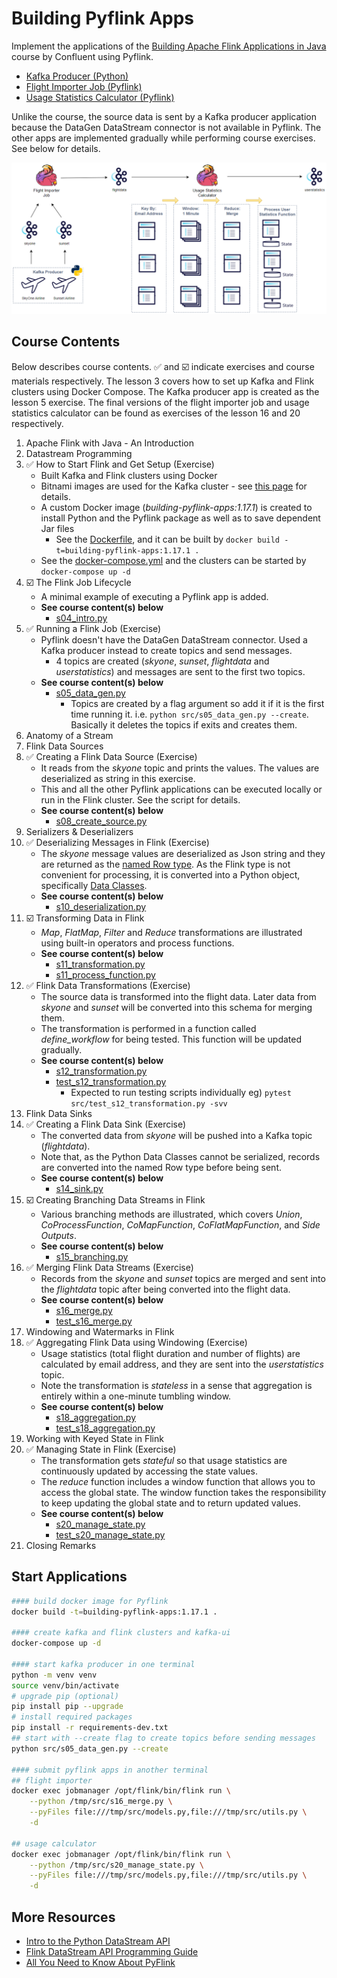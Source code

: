 # Building Pyflink Apps

Implement the applications of the [Building Apache Flink Applications in Java](https://developer.confluent.io/courses/flink-java/overview/) course by Confluent using Pyflink.

- [Kafka Producer (Python)](./src/s05_data_gen.py)
- [Flight Importer Job (Pyflink)](./src/s16_merge.py)
- [Usage Statistics Calculator (Pyflink)](./src/s20_manage_state.py)

Unlike the course, the source data is sent by a Kafka producer application because the DataGen DataStream connector is not available in Pyflink. The other apps are implemented gradually while performing course exercises. See below for details.

![](./images/featured.png)

## Course Contents

Below describes course contents. ✅ and ☑️ indicate exercises and course materials respectively. The lesson 3 covers how to set up Kafka and Flink clusters using Docker Compose. The Kafka producer app is created as the lesson 5 exercise. The final versions of the flight importer job and usage statistics calculator can be found as exercises of the lesson 16 and 20 respectively.

1. Apache Flink with Java - An Introduction
2. Datastream Programming
3. ✅ How to Start Flink and Get Setup (Exercise)
   - Built Kafka and Flink clusters using Docker
   - Bitnami images are used for the Kafka cluster - see [this page](https://jaehyeon.me/blog/2023-05-04-kafka-development-with-docker-part-1/) for details.
   - A custom Docker image (_building-pyflink-apps:1.17.1_) is created to install Python and the Pyflink package as well as to save dependent Jar files
     - See the [Dockerfile](./Dockerfile), and it can be built by `docker build -t=building-pyflink-apps:1.17.1 .`
   - See the [docker-compose.yml](./docker-compose.yml) and the clusters can be started by `docker-compose up -d`
4. ☑️ The Flink Job Lifecycle
   - A minimal example of executing a Pyflink app is added.
   - **See course content(s) below**
     - [s04_intro.py](./src/s04_intro.py)
5. ✅ Running a Flink Job (Exercise)
   - Pyflink doesn't have the DataGen DataStream connector. Used a Kafka producer instead to create topics and send messages.
     - 4 topics are created (_skyone_, _sunset_, _flightdata_ and _userstatistics_) and messages are sent to the first two topics.
   - **See course content(s) below**
     - [s05_data_gen.py](./src/s05_data_gen.py)
       - Topics are created by a flag argument so add it if it is the first time running it. i.e. `python src/s05_data_gen.py --create`. Basically it deletes the topics if exits and creates them.
6. Anatomy of a Stream
7. Flink Data Sources
8. ✅ Creating a Flink Data Source (Exercise)
   - It reads from the _skyone_ topic and prints the values. The values are deserialized as string in this exercise.
   - This and all the other Pyflink applications can be executed locally or run in the Flink cluster. See the script for details.
   - **See course content(s) below**
     - [s08_create_source.py](./src/s08_create_source.py)
9. Serializers & Deserializers
10. ✅ Deserializing Messages in Flink (Exercise)
    - The _skyone_ message values are deserialized as Json string and they are returned as the [named Row type](https://nightlies.apache.org/flink/flink-docs-master/api/python/reference/pyflink.common/api/pyflink.common.typeinfo.Types.ROW_NAMED.html#pyflink.common.typeinfo.Types.ROW_NAMED). As the Flink type is not convenient for processing, it is converted into a Python object, specifically [Data Classes](https://docs.python.org/3/library/dataclasses.html).
    - **See course content(s) below**
      - [s10_deserialization.py](./src/s10_deserialization.py)
11. ☑️ Transforming Data in Flink
    - _Map_, _FlatMap_, _Filter_ and _Reduce_ transformations are illustrated using built-in operators and process functions.
    - **See course content(s) below**
      - [s11_transformation.py](./src/s11_transformation.py)
      - [s11_process_function.py](./src/s11_process_function.py)
12. ✅ Flink Data Transformations (Exercise)
    - The source data is transformed into the flight data. Later data from _skyone_ and _sunset_ will be converted into this schema for merging them.
    - The transformation is performed in a function called _define_workflow_ for being tested. This function will be updated gradually.
    - **See course content(s) below**
      - [s12_transformation.py](./src/s12_transformation.py)
      - [test_s12_transformation.py](./src/test_s12_transformation.py)
        - Expected to run testing scripts individually eg) `pytest src/test_s12_transformation.py -svv`
13. Flink Data Sinks
14. ✅ Creating a Flink Data Sink (Exercise)
    - The converted data from _skyone_ will be pushed into a Kafka topic (_flightdata_).
    - Note that, as the Python Data Classes cannot be serialized, records are converted into the named Row type before being sent.
    - **See course content(s) below**
      - [s14_sink.py](./src/s14_sink.py)
15. ☑️ Creating Branching Data Streams in Flink
    - Various branching methods are illustrated, which covers _Union_, _CoProcessFunction_, _CoMapFunction_, _CoFlatMapFunction_, and _Side Outputs_.
    - **See course content(s) below**
      - [s15_branching.py](./src/s15_branching.py)
16. ✅ Merging Flink Data Streams (Exercise)
    - Records from the _skyone_ and _sunset_ topics are merged and sent into the _flightdata_ topic after being converted into the flight data.
    - **See course content(s) below**
      - [s16_merge.py](./src/s16_merge.py)
      - [test_s16_merge.py](./src/test_s16_merge.py)
17. Windowing and Watermarks in Flink
18. ✅ Aggregating Flink Data using Windowing (Exercise)
    - Usage statistics (total flight duration and number of flights) are calculated by email address, and they are sent into the _userstatistics_ topic.
    - Note the transformation is _stateless_ in a sense that aggregation is entirely within a one-minute tumbling window.
    - **See course content(s) below**
      - [s18_aggregation.py](./src/s18_aggregation.py)
      - [test_s18_aggregation.py](./src/test_s18_aggregation.py)
19. Working with Keyed State in Flink
20. ✅ Managing State in Flink (Exercise)
    - The transformation gets _stateful_ so that usage statistics are continuously updated by accessing the state values.
    - The _reduce_ function includes a window function that allows you to access the global state. The window function takes the responsibility to keep updating the global state and to return updated values.
    - **See course content(s) below**
      - [s20_manage_state.py](./src/s20_manage_state.py)
      - [test_s20_manage_state.py](./src/test_s20_manage_state.py)
21. Closing Remarks

## Start Applications

```bash
#### build docker image for Pyflink
docker build -t=building-pyflink-apps:1.17.1 .

#### create kafka and flink clusters and kafka-ui
docker-compose up -d

#### start kafka producer in one terminal
python -m venv venv
source venv/bin/activate
# upgrade pip (optional)
pip install pip --upgrade
# install required packages
pip install -r requirements-dev.txt
## start with --create flag to create topics before sending messages
python src/s05_data_gen.py --create

#### submit pyflink apps in another terminal
## flight importer
docker exec jobmanager /opt/flink/bin/flink run \
    --python /tmp/src/s16_merge.py \
    --pyFiles file:///tmp/src/models.py,file:///tmp/src/utils.py \
    -d

## usage calculator
docker exec jobmanager /opt/flink/bin/flink run \
    --python /tmp/src/s20_manage_state.py \
    --pyFiles file:///tmp/src/models.py,file:///tmp/src/utils.py \
    -d
```

## More Resources

- [Intro to the Python DataStream API](https://nightlies.apache.org/flink/flink-docs-release-1.17/docs/dev/python/datastream/intro_to_datastream_api/)
- [Flink DataStream API Programming Guide](https://nightlies.apache.org/flink/flink-docs-release-1.17/docs/dev/datastream/overview/)
- [All You Need to Know About PyFlink](https://www.alibabacloud.com/blog/all-you-need-to-know-about-pyflink_600306)
